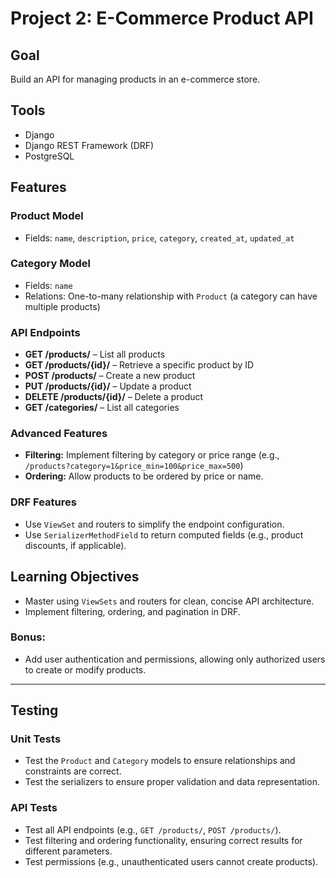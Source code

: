 # Project 2: E-Commerce Product API

## Goal
Build an API for managing products in an e-commerce store.

## Tools
- Django
- Django REST Framework (DRF)
- PostgreSQL

## Features

### Product Model
- Fields: `name`, `description`, `price`, `category`, `created_at`, `updated_at`

### Category Model
- Fields: `name`
- Relations: One-to-many relationship with `Product` (a category can have multiple products)

### API Endpoints
- **GET /products/** – List all products
- **GET /products/{id}/** – Retrieve a specific product by ID
- **POST /products/** – Create a new product
- **PUT /products/{id}/** – Update a product
- **DELETE /products/{id}/** – Delete a product
- **GET /categories/** – List all categories

### Advanced Features
- **Filtering:** Implement filtering by category or price range (e.g., `/products?category=1&price_min=100&price_max=500`)
- **Ordering:** Allow products to be ordered by price or name.

### DRF Features
- Use `ViewSet` and routers to simplify the endpoint configuration.
- Use `SerializerMethodField` to return computed fields (e.g., product discounts, if applicable).

## Learning Objectives
- Master using `ViewSets` and routers for clean, concise API architecture.
- Implement filtering, ordering, and pagination in DRF.

### Bonus:
- Add user authentication and permissions, allowing only authorized users to create or modify products.

---

## Testing

### Unit Tests
- Test the `Product` and `Category` models to ensure relationships and constraints are correct.
- Test the serializers to ensure proper validation and data representation.

### API Tests
- Test all API endpoints (e.g., `GET /products/`, `POST /products/`).
- Test filtering and ordering functionality, ensuring correct results for different parameters.
- Test permissions (e.g., unauthenticated users cannot create products).
